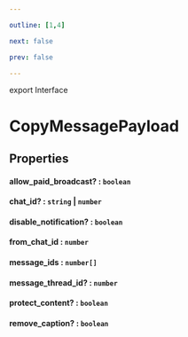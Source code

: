 ```yaml
---

outline: [1,4]

next: false

prev: false

---
```


export Interface
# CopyMessagePayload

## Properties

#### allow_paid_broadcast? : `boolean`

#### chat_id? : `string` \| `number`

#### disable_notification? : `boolean`

#### from_chat_id : `number`

#### message_ids : `number[]`

#### message_thread_id? : `number`

#### protect_content? : `boolean`

#### remove_caption? : `boolean`
